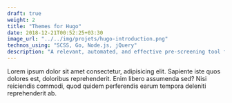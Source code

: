 ```yaml
---
draft: true
weight: 2
title: "Themes for Hugo"
date: 2018-12-21T00:52:25+03:30
image_url: "../../img/projets/hugo-introduction.png"
technos_using: "SCSS, Go, Node.js, jQuery"
description: "A relevant, automated, and effective pre-screening tool for hiring technical candidates. ApplyByAPI is built to be a scalable solution that greatly reduces human time and effort spent on the hiring process."
---
```


Lorem ipsum dolor sit amet consectetur, adipisicing elit. Sapiente iste quos dolores est, doloribus reprehenderit. Enim libero assumenda sed? Nisi reiciendis commodi, quod quidem perferendis earum tempora deleniti reprehenderit ab.